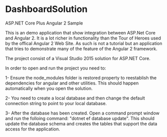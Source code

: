 # DashboardSolution
ASP.NET Core Plus Angular 2 Sample

This is an demo application that show integration between ASP.Net Core and Angular 2.
It is a lot richer in functionality than the Tour of Heroes used by the offical Angular 2 Web Site.
As such is not a tutorial but an application that tries to demonstrate many of the feature of the Angular 2 framework.

The project consist of a Visual Studio 2015 solution for ASP.NET Core.

In order to open and run the project you need to:

1- Ensure the node_modules folder is restored property to reestablish the dependencies for angular and other utilities.
This should happen automatically when you open the solution.

2- You need to create a local database and then change the default connection string to point to your local database.

3- After the database has been created. Open a command prompt window and run the folloing command: "dotnet ef database update".
This should update the database schema and creates the tables that support the data access for the application.


